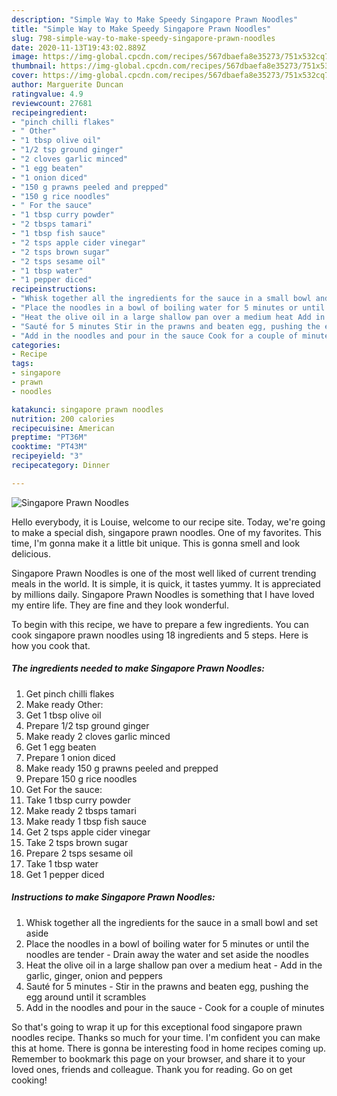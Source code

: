 ```yaml
---
description: "Simple Way to Make Speedy Singapore Prawn Noodles"
title: "Simple Way to Make Speedy Singapore Prawn Noodles"
slug: 798-simple-way-to-make-speedy-singapore-prawn-noodles
date: 2020-11-13T19:43:02.889Z
image: https://img-global.cpcdn.com/recipes/567dbaefa8e35273/751x532cq70/singapore-prawn-noodles-recipe-main-photo.jpg
thumbnail: https://img-global.cpcdn.com/recipes/567dbaefa8e35273/751x532cq70/singapore-prawn-noodles-recipe-main-photo.jpg
cover: https://img-global.cpcdn.com/recipes/567dbaefa8e35273/751x532cq70/singapore-prawn-noodles-recipe-main-photo.jpg
author: Marguerite Duncan
ratingvalue: 4.9
reviewcount: 27681
recipeingredient:
- "pinch chilli flakes"
- " Other"
- "1 tbsp olive oil"
- "1/2 tsp ground ginger"
- "2 cloves garlic minced"
- "1 egg beaten"
- "1 onion diced"
- "150 g prawns peeled and prepped"
- "150 g rice noodles"
- " For the sauce"
- "1 tbsp curry powder"
- "2 tbsps tamari"
- "1 tbsp fish sauce"
- "2 tsps apple cider vinegar"
- "2 tsps brown sugar"
- "2 tsps sesame oil"
- "1 tbsp water"
- "1 pepper diced"
recipeinstructions:
- "Whisk together all the ingredients for the sauce in a small bowl and set aside"
- "Place the noodles in a bowl of boiling water for 5 minutes or until the noodles are tender Drain away the water and set aside the noodles"
- "Heat the olive oil in a large shallow pan over a medium heat Add in the garlic, ginger, onion and peppers"
- "Sauté for 5 minutes Stir in the prawns and beaten egg, pushing the egg around until it scrambles"
- "Add in the noodles and pour in the sauce Cook for a couple of minutes"
categories:
- Recipe
tags:
- singapore
- prawn
- noodles

katakunci: singapore prawn noodles 
nutrition: 200 calories
recipecuisine: American
preptime: "PT36M"
cooktime: "PT43M"
recipeyield: "3"
recipecategory: Dinner

---
```



![Singapore Prawn Noodles](https://img-global.cpcdn.com/recipes/567dbaefa8e35273/751x532cq70/singapore-prawn-noodles-recipe-main-photo.jpg)

Hello everybody, it is Louise, welcome to our recipe site. Today, we're going to make a special dish, singapore prawn noodles. One of my favorites. This time, I'm gonna make it a little bit unique. This is gonna smell and look delicious.

Singapore Prawn Noodles is one of the most well liked of current trending meals in the world. It is simple, it is quick, it tastes yummy. It is appreciated by millions daily. Singapore Prawn Noodles is something that I have loved my entire life. They are fine and they look wonderful.




To begin with this recipe, we have to prepare a few ingredients. You can cook singapore prawn noodles using 18 ingredients and 5 steps. Here is how you cook that.

<!--inarticleads1-->

##### The ingredients needed to make Singapore Prawn Noodles:

1. Get pinch chilli flakes
1. Make ready  Other:
1. Get 1 tbsp olive oil
1. Prepare 1/2 tsp ground ginger
1. Make ready 2 cloves garlic minced
1. Get 1 egg beaten
1. Prepare 1 onion diced
1. Make ready 150 g prawns peeled and prepped
1. Prepare 150 g rice noodles
1. Get  For the sauce:
1. Take 1 tbsp curry powder
1. Make ready 2 tbsps tamari
1. Make ready 1 tbsp fish sauce
1. Get 2 tsps apple cider vinegar
1. Take 2 tsps brown sugar
1. Prepare 2 tsps sesame oil
1. Take 1 tbsp water
1. Get 1 pepper diced




<!--inarticleads2-->

##### Instructions to make Singapore Prawn Noodles:

1. Whisk together all the ingredients for the sauce in a small bowl and set aside
1. Place the noodles in a bowl of boiling water for 5 minutes or until the noodles are tender - Drain away the water and set aside the noodles
1. Heat the olive oil in a large shallow pan over a medium heat - Add in the garlic, ginger, onion and peppers
1. Sauté for 5 minutes - Stir in the prawns and beaten egg, pushing the egg around until it scrambles
1. Add in the noodles and pour in the sauce - Cook for a couple of minutes




So that's going to wrap it up for this exceptional food singapore prawn noodles recipe. Thanks so much for your time. I'm confident you can make this at home. There is gonna be interesting food in home recipes coming up. Remember to bookmark this page on your browser, and share it to your loved ones, friends and colleague. Thank you for reading. Go on get cooking!
